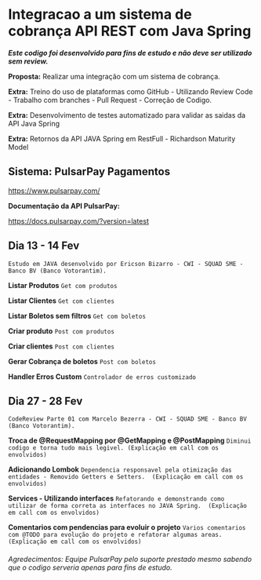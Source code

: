 # Integracao a um sistema de cobrança API REST com Java Spring

**_Este codigo foi desenvolvido para fins de estudo e não deve ser utilizado sem review._**

**Proposta:** Realizar uma integração com um sistema de cobrança.

**Extra:** Treino do uso de plataformas como GitHub - Utilizando Review Code - Trabalho com branches - Pull Request - Correção de Codigo.

**Extra:** Desenvolvimento de testes automatizado para validar as saidas da API Java Spring

**Extra:** Retornos da API JAVA Spring em RestFull - Richardson Maturity Model

## Sistema:  **PulsarPay Pagamentos**
https://www.pulsarpay.com/

**Documentação da API PulsarPay:** 

https://docs.pulsarpay.com/?version=latest

## Dia 13 - 14 Fev

`Estudo em JAVA desenvolvido por Ericson Bizarro - CWI - SQUAD SME - Banco BV (Banco Votorantim).`

**Listar Produtos**
`Get com produtos`

**Listar Clientes**
`Get com clientes`

**Listar Boletos sem filtros**
`Get com boletos`

**Criar produto**
`Post com produtos`

**Criar clientes**
`Post com clientes`

**Gerar Cobrança de boletos**
`Post com boletos`

**Handler Erros Custom**
`Controlador de erros customizado`

## Dia 27 - 28 Fev

`CodeReview Parte 01 com Marcelo Bezerra - CWI - SQUAD SME - Banco BV (Banco Votorantim).`

**Troca de @RequestMapping por @GetMapping e @PostMapping**
`Diminui codigo e torna tudo mais legivel. (Explicação em call com os envolvidos)`

**Adicionando Lombok**
`Dependencia responsavel pela otimização das entidades - Removido Getters e Setters.  (Explicação em call com os envolvidos)`

**Services - Utilizando interfaces**
`Refatorando e demonstrando como utilizar de forma correta as interfaces no JAVA Spring.  (Explicação em call com os envolvidos)`

**Comentarios com pendencias para evoluir o projeto**
`Varios comentarios com @TODO para evolução do projeto e refatorar algumas areas. (Explicação em call com os envolvidos)`

###### Agredecimentos: Equipe PulsarPay pelo suporte prestado mesmo sabendo que o codigo serveria apenas para fins de estudo.